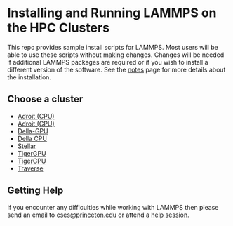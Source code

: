 # Installing and Running LAMMPS on the HPC Clusters

This repo provides sample install scripts for LAMMPS. Most users will be able to use these scripts without making changes. Changes will be needed if additional LAMMPS packages are required or if you wish to install a different version of the software. See the [notes](misc/notes.md) page for more details about the installation.

## Choose a cluster

* [Adroit (CPU)](adroit/scripts.md)
* [Adroit (GPU)](adroit/scripts.md)
* [Della-GPU](della-gpu/scripts.md)
* [Della CPU](della/scripts.md)
* [Stellar](stellar-intel/scripts.md)
* [TigerGPU](tigergpu/scripts.md)
* [TigerCPU](tigercpu/scripts.md)
* [Traverse](traverse/scripts.md)

## Getting Help

If you encounter any difficulties while working with LAMMPS then please send an email to <a href="mailto:cses@princeton.edu">cses@princeton.edu</a> or attend a [help session](https://researchcomputing.princeton.edu/education/help-sessions).
